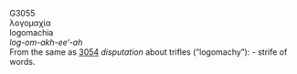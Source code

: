 <body>
  <p>G3055<br>  λογομαχία  <br> logomachia  <br><i>log-om-akh-ee‘-ah </i><br>From the same as <a href="g3054.htm">3054</a>  <i>disputation</i> about trifles (“logomachy”): - strife of words.<br></p>
 </body>